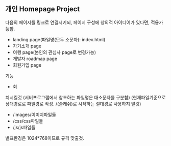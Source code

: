 ## 개인 Homepage Project
다음의 페이지를 링크로 연결시키되, 페이지 구성에 창의적 아이디어가 있다면, 적용가능함.
* landing page(파일명(모두 소문자): index.html)
* 자기소개 page
* 여행 page(본인의 관심사 page로 변경가능)
* 개발자 roadmap page
* 회원가입 page

기능
* 회

치시킬것
(서버프로그램에서 참조하는 파일명은 대소문자를 구분함)
(현재파일기준으로 상대경로로 파일경로 작성. /(슬래쉬)로 시작하는 절대경로 사용하지 말것)
* /images/이미지파일들
* /css/css파일들
* /js/js파일들

발표환경은 1024*768이므로 규격 맞출것.